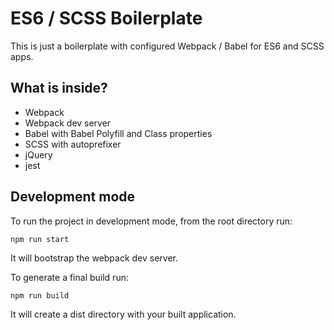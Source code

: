 # ES6 / SCSS Boilerplate

This is just a boilerplate with configured Webpack / Babel for ES6 and SCSS apps.

## What is inside?

- Webpack
- Webpack dev server
- Babel with Babel Polyfill and Class properties
- SCSS with autoprefixer
- jQuery
- jest

## Development mode

To run the project in development mode, from the root directory run:

`npm run start`

It will bootstrap the webpack dev server.

To generate a final build run:

`npm run build`

It will create a dist directory with your built application.
